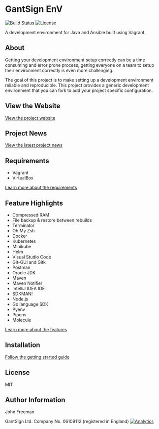 # GantSign EnV

[![Build Status](https://travis-ci.org/gantsign/development-environment.svg?branch=master)](https://travis-ci.org/gantsign/development-environment)
[![License](https://img.shields.io/badge/license-MIT-blue.svg)](https://raw.githubusercontent.com/gantsign/development-environment/master/LICENSE)

A development environment for Java and Ansible built using Vagrant.

## About

Getting your development environment setup correctly can be a time consuming and
error prone process; getting everyone on a team to setup their environment
correctly is even more challenging.

The goal of this project is to make setting up a development environment
reliable and reproducible. This project provides a generic development
environment that you can fork to add your project specific configuration.

## View the Website

[View the project website](https://gantsign.github.io/development-environment/)

## Project News

[View the latest project news](https://gantsign.github.io/development-environment/news/)

## Requirements

* Vagrant
* VirtualBox

[Learn more about the requirements](https://gantsign.github.io/development-environment/docs/requirements)

## Feature Highlights

* Compressed RAM
* File backup & restore between rebuilds
* Terminator
* Oh My Zsh
* Docker
* Kubernetes
* Minikube
* Helm
* Visual Studio Code
* Git-GUI and Gitk
* Postman
* Oracle JDK
* Maven
* Maven Notifier
* IntelliJ IDEA IDE
* SDKMAN!
* Node.js
* Go language SDK
* Pyenv
* Pipenv
* Molecule

[Learn more about the features](https://gantsign.github.io/development-environment/docs/features)

## Installation

[Follow the getting started guide](https://gantsign.github.io/development-environment/docs/getting-started)

## License

MIT

## Author Information

John Freeman

GantSign Ltd.
Company No. 06109112 (registered in England)
[![Analytics](https://ga-beacon.appspot.com/UA-83612642-2/chromeskel_a/readme?pixel)](https://github.com/igrigorik/ga-beacon)
